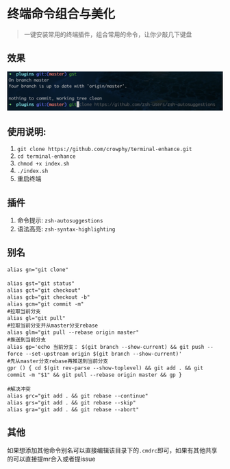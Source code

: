 # 终端命令组合与美化
>一键安装常用的终端插件，组合常用的命令，让你少敲几下键盘
## 效果
![](./example.png)
## 使用说明:
1. `git clone https://github.com/crowphy/terminal-enhance.git`
2. `cd terminal-enhance`
3. `chmod +x index.sh`
4. `./index.sh`
5. 重启终端

## 插件
1. 命令提示: `zsh-autosuggestions`
2. 语法高亮: `zsh-syntax-highlighting`
## 别名
```shell
alias gn="git clone"

alias gst="git status"
alias gct="git checkout"
alias gcb="git checkout -b"
alias gcm="git commit -m"
#拉取当前分支
alias gl="git pull"
#拉取当前分支并从master分支rebase
alias glm="git pull --rebase origin master"
#推送到当前分支
alias gp='echo 当前分支： $(git branch --show-current) && git push --force --set-upstream origin $(git branch --show-current)'
#先从master分支rebase再推送到当前分支
gpr () { cd $(git rev-parse --show-toplevel) && git add . && git commit -m "$1" && git pull --rebase origin master && gp }

#解决冲突
alias grc="git add . && git rebase --continue"
alias grs="git add . && git rebase --skip"
alias gra="git add . && git rebase --abort"
```

## 其他
如果想添加其他命令别名可以直接编辑该目录下的`.cmdrc`即可，如果有其他共享的可以直接提mr合入或者提issue